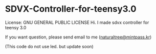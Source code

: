 SDVX-Controller-for-teensy3.0
===========================
License: GNU GENERAL PUBLIC LICENSE
Hi.
I made sdvx controller for teensy 3.0

If you want question, please send email to me (naturaltree@mintpass.kr)

(This code do not use led. but update soon)
